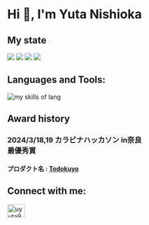# Hi 👋, I'm Yuta Nishioka

## My state
![](http://github-profile-summary-cards.vercel.app/api/cards/profile-details?username=yuta925&&theme=github)
![](http://github-profile-summary-cards.vercel.app/api/cards/repos-per-language?username=yuta925&&theme=github)
![](http://github-profile-summary-cards.vercel.app/api/cards/most-commit-language?username=yuta925&&theme=github)
![](https://github-readme-stats.vercel.app/api?username=yuta925&show_icons=true)

## Languages and Tools:
<img alt="my skills of lang" src="https://skillicons.dev/icons?theme=light&perline=8&i=html,css,sass,tailwind,js,ts,go,c,java,python,swift,docker" />

## Award history
<h3>2024/3/18,19 カラビナハッカソン in奈良 <br/> 最優秀賞</h3>
<h4>プロダクト名 : <a href="https://todokuyo-test.vercel.app" alt="todokuyo" > Todokuyo</a></h4>


## Connect with me:
<p align="left">
<a href="https://twitter.com/uyuta925" target="blank"><img align="center" src="https://raw.githubusercontent.com/rahuldkjain/github-profile-readme-generator/master/src/images/icons/Social/twitter.svg" alt="uyuta925" height="30" width="40" /></a>
</p>
